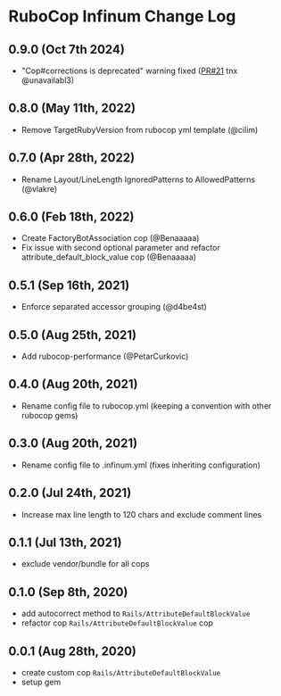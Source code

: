 # RuboCop Infinum Change Log

## 0.9.0 (Oct 7th 2024)

- "Cop#corrections is deprecated" warning fixed ([PR#21](https://github.com/infinum/rubocop-infinum/pull/21) tnx @unavailabl3)

## 0.8.0 (May 11th, 2022)

- Remove TargetRubyVersion from rubocop yml template (@cilim)

## 0.7.0 (Apr 28th, 2022)

- Rename Layout/LineLength IgnoredPatterns to AllowedPatterns (@vlakre)

## 0.6.0 (Feb 18th, 2022)

- Create FactoryBotAssociation cop (@Benaaaaa)
- Fix issue with second optional parameter and refactor attribute_default_block_value cop (@Benaaaaa)

## 0.5.1 (Sep 16th, 2021)

- Enforce separated accessor grouping (@d4be4st)

## 0.5.0 (Aug 25th, 2021)

- Add rubocop-performance (@PetarCurkovic)

## 0.4.0 (Aug 20th, 2021)

- Rename config file to rubocop.yml (keeping a convention with other rubocop gems)

## 0.3.0 (Aug 20th, 2021)

- Rename config file to .infinum.yml (fixes inheriting configuration)

## 0.2.0 (Jul 24th, 2021)

- Increase max line length to 120 chars and exclude comment lines

## 0.1.1 (Jul 13th, 2021)

- exclude vendor/bundle for all cops

## 0.1.0 (Sep 8th, 2020)

- add autocorrect method to `Rails/AttributeDefaultBlockValue`
- refactor cop `Rails/AttributeDefaultBlockValue` cop


## 0.0.1 (Aug 28th, 2020)

- create custom cop `Rails/AttributeDefaultBlockValue`
- setup gem

